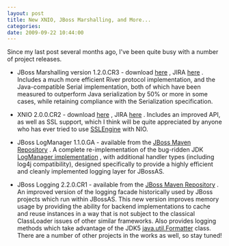 ```yaml
---
layout: post
title: New XNIO, JBoss Marshalling, and More...
categories: 
date: 2009-09-22 10:44:00
---
```

 Since my last post several months ago, I've been quite busy with a number of project releases.

* JBoss Marshalling version 1.2.0.CR3 - download [here]("http://jboss.org/jbossmarshalling/downloads/" "") , JIRA [here]("https://jira.jboss.org/jira/browse/JBMAR" "") . Includes a much more efficient River protocol implementation, and the Java-compatible Serial implementation, both of which have been measured to outperform Java serialization by 50% or more in some cases, while retaining compliance with the Serialization specification.

* XNIO 2.0.0.CR2 - download [here]("http://jboss.org/xnio/downloads/" "") , JIRA [here]("https://jira.jboss.org/jira/browse/XNIO" "") . Includes an improved API, as well as SSL support, which I think will be quite appreciated by anyone who has ever tried to use [SSLEngine]("http://java.sun.com/javase/6/docs/api/index.html?javax/net/ssl/SSLEngine.html" "") with NIO.

* JBoss LogManager 1.1.0.GA - available from the [JBoss Maven Repository]("http://repository.jboss.org/maven2/org/jboss/logmanager/jboss-logmanager/1.1.0.GA/" "") . A complete re-implementation of the bug-ridden JDK [LogManager implementation]("http://java.sun.com/javase/6/docs/api/index.html?java/util/logging/LogManager.html" "") , with additional handler types (including log4j compatibility), designed specifically to provide a highly efficient and cleanly implemented logging layer for JBossAS.

* JBoss Logging 2.2.0.CR1 - available from the [JBoss Maven Repository]("http://repository.jboss.org/maven2/org/jboss/logging/" "") . An improved version of the logging facade historically used by JBoss projects which run within JBossAS. This new version improves memory usage by providing the ability for backend implementations to cache and reuse instances in a way that is not subject to the classical ClassLoader issues of other similar frameworks. Also provides logging methods which take advantage of the JDK5 [java.util.Formatter]("http://java.sun.com/javase/6/docs/api/index.html?java/util/Formatter.html" "") class. There are a number of other projects in the works as well, so stay tuned!